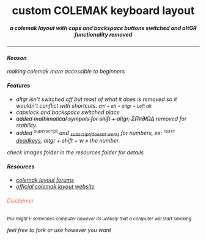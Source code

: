 
<h1 align="center">custom COLEMAK keyboard layout</h1>

<h5 align="center">a colemak layout with caps and backspace buttons switched and altGR functionality removed</h5><hr>
<i>
    <h4>Reason</h4>
    <p>making colemak more accessible to beginners</p>
    <h4>Features</h4>
    <ul>
        <li>altgr isn't switched off but most of what it does is removed so it wouldn't conflict with shortcuts. <small>ctrl + alt = altgr = Left alt</small></li>
        <li>capslock and backspace switched place</li>
        <li> <del>added mathimatical sympols for shift + altgr, Σ∏π∂łΩ∆</del> removed for stability.</li>
        <li>added <sup>superscript</sup> and <del><SUB>subscript(doesnt work)</SUB></del> for numbers, ex: ¹²³⁴⁷ <ins>deadkeys</ins>, altgr + shift + w » the number.</li>
    </ul>
    check images folder in the resources folder for details
    <h4>Resources</h4>
    <ul>
        <li><a href="https://forum.colemak.com/topic/870-hacked-msklc-to-enable-remapping-capslock/">colemak layout forums</a></li>
        <li>
        <a href="https://colemak.com/Windows"> official colemak layout website </a></li>
    </ul>
    <h6 style="color:tomato" >Disclaimer</h6> <small>this might F someones computer however its unlikely that a computer will start smoking</small>
    <p>feel free to fork or use however you want</p>
</i>


